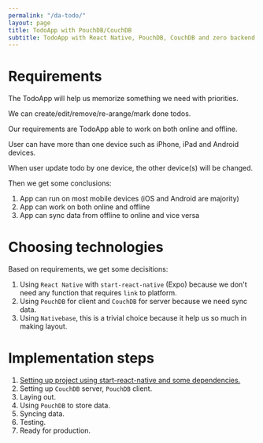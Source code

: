 ```yaml
---
permalink: "/da-todo/"
layout: page
title: TodoApp with PouchDB/CouchDB
subtitle: TodoApp with React Native, PouchDB, CouchDB and zero backend
---
```


# Requirements

The TodoApp will help us memorize something we need with priorities.

We can create/edit/remove/re-arange/mark done todos.

Our requirements are TodoApp able to work on both online and offline.

User can have more than one device such as iPhone, iPad and Android devices.

When user update todo by one device, the other device(s) will be changed.

Then we get some conclusions:

1. App can run on most mobile devices (iOS and Android are majority)
2. App can work on both online and offline
3. App can sync data from offline to online and vice versa

# Choosing technologies

Based on requirements, we get some decisitions:

1. Using `React Native` with `start-react-native` (Expo) because we don't need any function that requires `link` to platform.
2. Using `PouchDB` for client and `CouchDB` for server because we need sync data.
3. Using `Nativebase`, this is a trivial choice because it help us so much in making layout.

# Implementation steps

1. [Setting up project using start-react-native and some dependencies.](/da-todo-setting-up/)
2. Setting up `CouchDB` server, `PouchDB` client.
3. Laying out.
4. Using `PouchDB` to store data.
5. Syncing data.
6. Testing.
7. Ready for production.
